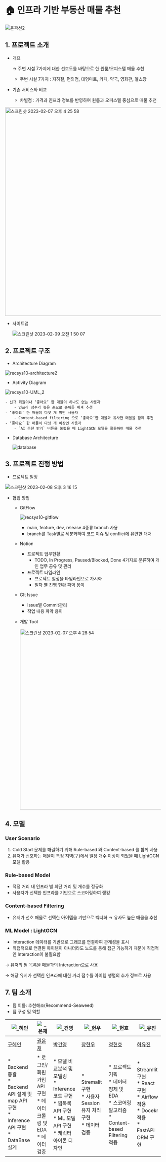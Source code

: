 # :house: 인프라 기반 부동산 매물 추천

![윤곽선2](https://user-images.githubusercontent.com/79534756/217191115-e98677e5-bf84-4262-9564-924a3d2de764.png)



## 1. 프로젝트 소개

- 개요
    
     → 주변 시설 7가지에 대한 선호도를 바탕으로 한 원룸/오피스텔 매물 추천
    
    - 주변 시설 7가지 : 지하철, 편의점, 대형마트, 카페, 약국, 영화관, 헬스장
- 기존 서비스와 비교
    - 차별점 : 가격과 인프라 정보를 반영하여 원룸과 오피스텔 중심으로 매물 추천


<img width="673" alt="스크린샷 2023-02-07 오후 4 25 58" src="https://user-images.githubusercontent.com/65005242/217582223-9529677b-d445-44e6-945a-c4bc074a77a9.png">


- 사이트맵

    ![스크린샷 2023-02-09 오전 1 50 07](https://user-images.githubusercontent.com/65005242/217596928-20cbbb30-44b1-4f19-a5ee-ffe217d496dd.png)




## 2. 프로젝트 구조

- Architecture Diagram
    
![recsys10-architecture2](https://user-images.githubusercontent.com/65005242/217582562-f83a067d-bdc1-43e9-b607-9040f3488f4e.png)

    
- Activity Diagram
    
![recsys10-UML_2](https://user-images.githubusercontent.com/65005242/217582603-1b1af485-301b-45d0-8bef-5a015b089ca5.png)

    
    - 신규 회원이나 ‘좋아요’ 한 매물이 하나도 없는 사용자
        - 인프라 점수가 높은 순으로 순위를 매겨 추천
    - ‘좋아요’ 한 매물이 다섯 개 미만 사용자
        - Content-based filtering 으로 ‘좋아요’한 매물과 유사한 매물을 함께 추천
    - ‘좋아요’ 한 매물이 다섯 개 이상인 사용자
        - `AI 추천 받기` 버튼을 눌렸을 때 LightGCN 모델을 활용하여 매물 추천
        
- Database Architecture

    ![database](https://user-images.githubusercontent.com/69948700/217594847-c79a086d-9736-4728-b88e-566f9f6ce6f9.png)


## 3. 프로젝트 진행 방법

- 프로젝트 일정
    
![스크린샷 2023-02-08 오후 3 16 15](https://user-images.githubusercontent.com/65005242/217583065-4a192e98-7faa-4111-818f-ea77bd526126.png)

    
- 협업 방법
    - GitFlow
    
       ![recsys10-gitflow](https://user-images.githubusercontent.com/65005242/217583246-08a97b9a-7a73-4677-b02c-59eee1efb284.png)


        
        - main, feature, dev, release 4종류 branch 사용
        - branch를 Task별로 세분화하여 코드 이슈 및 conflict에 유연한 대처
    - Notion
        - 프로젝트 업무현황
            - TODO, In Progress, Paused/Blocked, Done 4가지로 분류하여 개인 업무 공유 및 관리
        - 프로젝트 타임라인
            - 프로젝트 일정을 타임라인으로 가시화
            - 일자 별 진행 현황 파악 용이
    - GIt Issue
        - Issue별 Commit관리
        - 작업 내용 파악 용이
    - 개발 Tool

      <img width="583" alt="스크린샷 2023-02-07 오후 4 28 54" src="https://user-images.githubusercontent.com/65005242/217583304-2e463931-75cf-452e-9e7f-b19f058a866f.png">


## 4. 모델

### User Scenario

1. Cold Start 문제를 해결하기 위해 Rule-based 와 Content-based 를 함께 사용
2. 유저가 선호하는 매물이 특정 지역(구)에서 일정 개수 이상이 되었을 때 LightGCN 모델 활용

### Rule-based Model

- 적정 거리 내 인프라 별 최단 거리 및 개수를 정규화
- 사용자가 선택한 인프라를 기반으로 스코어링하여 랭킹

### Content-based Filtering

- 유저가 선호 매물로 선택한 아이템을 기반으로 벡터화 → 유사도 높은 매물을 추천

### ML Model : LightGCN

- Interaction 데이터를 기반으로 그래프를 연결하여 관계성을 표시
- 직접적으로 연결된 아이템이 아니더라도 노드를 통해 접근 가능하기 때문에 직접적인 Interaction이 불필요함

→ 유저의 찜 목록을 매물과의 Interaction으로 사용

→ 해당 유저가 선택한 인프라에 대한 거리 점수를 아이템 행렬의 추가 정보로 사용


## 7. 팀 소개

- 팀 이름: 추천해조(Recommend-Seaweed)
- 팀 구성 및 역할


|![_혜인](https://user-images.githubusercontent.com/65005242/217597791-9f123bb8-d790-4fbf-b383-35deca69a834.PNG)|![_은채](https://user-images.githubusercontent.com/65005242/217597802-ff2a57c2-8aac-461f-8b2a-d4f37dd7d401.PNG)|![_건영](https://user-images.githubusercontent.com/65005242/217597796-936f818f-0ee0-4ac0-89bc-261df203853e.png)|![_현우](https://user-images.githubusercontent.com/65005242/217597799-76b26e7c-3741-4941-ac73-672552910cdc.png)|![_현호](https://user-images.githubusercontent.com/65005242/217597778-7a9464cf-6a22-4e54-a4b9-1d86e9e365d1.png)|![_유진](https://user-images.githubusercontent.com/65005242/217597806-1bb12601-2472-4bdc-8e04-827de055be62.PNG)|
|----|----|----|----|----|----|
|[구혜인](https://github.com/hyein99?tab=repositories)|[권은채](https://github.com/dmscornjs)|[박건영](https://github.com/kuuneeee)|[장현우](https://github.com/jhu8802)|[정현호](https://github.com/Heiness)|[허유진](https://github.com/hobbang2)|
|* Backend 총괄 <br> * Backend API 설계 및 map API 구현 <br> * Inference API 구현 <br> * DataBase 설계|* 로그인/회원가입 API 구현 <br> * 데이터 크롤링 및 EDA <br> * 데이터 검증|* 모델 비교분석 및 모델링 <br> * Inference 코드 구현 <br> * 찜목록 API 구현 <br> * ML 모델 API 구현 <br> * 캐릭터 아이콘 디자인 |* Stremalit 구현 <br> * 사용자 Session 유지 처리 구현 <br> * 데이터 검증|* 프로젝트 기획 <br> * 데이터 정제 및 EDA <br> * 스코어링 알고리즘 <br> * Content-based Filtering 적용 |* Streamlit 구현 <br> * React 구현 <br> * Airflow 적용 <br> * Docekr적용 <br> * FastAPI ORM 구현|


